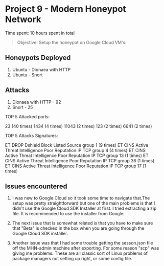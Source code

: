 # Project 9 - Modern Honeypot Network

Time spent: 10 hours spent in total

> Objective: Setup the honeypot on Google Cloud VM's.

## Honeypots Deployed
1. Ubuntu - Dionaea with HTTP
2. Ubuntu - Snort

## Attacks
1. Dionaea with HTTP - 92
2. Snort - 25


TOP 5 Attacked ports:

23 (40 times)
1434 (4 times)
11043 (2 times)
123 (2 times)
6641 (2 times)

TOP 5 Attacks Signatures:

ET DROP Dshield Block Listed Source group 1 (9 times)
ET CINS Active Threat Intelligence Poor Reputation IP TCP group 4 (4 times)
ET CINS Active Threat Intelligence Poor Reputation IP TCP group 13 (1 times)
ET CINS Active Threat Intelligence Poor Reputation IP TCP group 36 (1 times)
ET CINS Active Threat Intelligence Poor Reputation IP TCP group 17 (1 times)


## Issues encountered
1. I was new to Google Cloud so it took some time to navigate that.The setup was pretty straightforward but one of the main 
problems is that I didn't use the Google Cloud SDK Installer at first. I tried extracting a zip file. It is recommended to 
use the installer from Google. 

2. The next issue that is somewhat related is that you have to make sure that "Beta" is checked in the box when you are
going through the Google Cloud SDK installer. 

3. Another issue was that I had some trouble getting the sesson.json file off the MHN-admin machine after exporting.
For some reason "scp" was giving me problems. These are all classic sort of Linux problems of package managers not setting 
up right, or some config file. 
